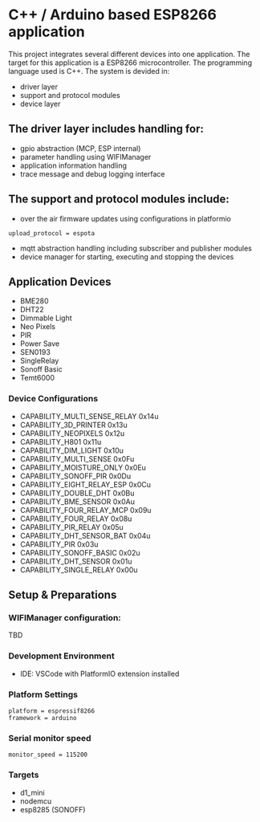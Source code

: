 # C++ / Arduino based ESP8266 application
This project integrates several different devices into one application. The target for this application is a ESP8266 microcontroller. The programming language used is C++. The system is devided in:
- driver layer
- support and protocol modules
- device layer

## The driver layer includes handling for:
- gpio abstraction (MCP, ESP internal)
- parameter handling using WIFIManager
- application information handling
- trace message and debug logging interface

## The support and protocol modules include:
- over the air firmware updates using configurations in platformio
```
upload_protocol = espota
```
- mqtt abstraction handling including subscriber and publisher modules
- device manager for starting, executing and stopping the devices

## Application Devices
- BME280
- DHT22
- Dimmable Light
- Neo Pixels
- PIR
- Power Save
- SEN0193
- SingleRelay
- Sonoff Basic
- Temt6000

### Device Configurations
- CAPABILITY_MULTI_SENSE_RELAY    0x14u
- CAPABILITY_3D_PRINTER           0x13u
- CAPABILITY_NEOPIXELS            0x12u
- CAPABILITY_H801                 0x11u
- CAPABILITY_DIM_LIGHT            0x10u
- CAPABILITY_MULTI_SENSE          0x0Fu
- CAPABILITY_MOISTURE_ONLY        0x0Eu
- CAPABILITY_SONOFF_PIR           0x0Du
- CAPABILITY_EIGHT_RELAY_ESP      0x0Cu
- CAPABILITY_DOUBLE_DHT           0x0Bu
- CAPABILITY_BME_SENSOR           0x0Au
- CAPABILITY_FOUR_RELAY_MCP       0x09u
- CAPABILITY_FOUR_RELAY           0x08u
- CAPABILITY_PIR_RELAY            0x05u
- CAPABILITY_DHT_SENSOR_BAT       0x04u
- CAPABILITY_PIR                  0x03u
- CAPABILITY_SONOFF_BASIC         0x02u
- CAPABILITY_DHT_SENSOR           0x01u
- CAPABILITY_SINGLE_RELAY         0x00u

## Setup & Preparations

### WIFIManager configuration:
TBD

### Development Environment
- IDE: VSCode with PlatformIO extension installed

### Platform Settings

```
platform = espressif8266
framework = arduino
```

### Serial monitor speed

```
monitor_speed = 115200
```

### Targets


- d1_mini
- nodemcu
- esp8285 (SONOFF)

